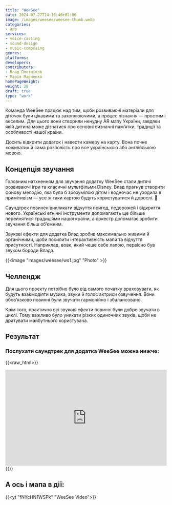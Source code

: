 ```yaml
---
title: "WeeSee"
date: 2024-07-27T14:15:46+03:00
image: /images/weesee/weesee-thumb.webp
categories:
- app
services:
- voice-casting
- sound-design
- music-composing
genres:
platforms:
developers:
contributors:
- Влад Плотніков
- Марія Марченко
homePageWeight:
weight: 28
draft: true
type: "work"
---
```


Команда WeeSee працює над тим, щоби розвиваючі матеріали для діточок були цікавими та захоплюючими, а процес пізнання — простим і веселим. Для цього вони створили ненудну AR мапу України, завдяки якій дитина може дізнатися про основні визначні пам’ятки, традиції та особливості нашої країни.

Досить відкрити додаток і навести камеру на карту. Вона почне «оживати» й сама розповість про все українською або англійською мовою.

## Концепція звучання

Головним натхненням для звучання додатку WeeSee стали дитячі розвиваючі ігри та класичні мультфільми Disney. Влад прагнув створити фонову мелодію, яка була б зрозумілою дітям і водночас не уходила в примітивізм — усе ж таки картою будуть користуватися й дорослі. 🙂

Саундтрек повинен викликати відчуття пригод, подорожей і відкриття нового. Українські етнічні інструменти допомагають ще більше перейнятися традиціями нашої країни, а оркестр допомагає зробити звучання більш об’ємним.

Звукові ефекти для додатка Влад зробив максимально живими й органічними, щоби посилити інтерактивність мапи та відчуття присутності. Наприклад, вовк, який чеше себе лапою, первісно був звуком бороди Влада.

{{<image "images/weesee/ws1.jpg" "Photo" >}}

## Челлендж

Для цього проекту потрібно було від самого початку враховувати, як будуть взаємодіяти музика, звуки й голос актриси озвучення. Вони обов’язково повинні були звучати гармонійно і збалансовано.

Крім того, практично всі звукові ефекти повинні були добре звучати в циклі. Тому важливо було уникати різких одиночних звуків, щоби не дратувати майбутнього користувача.

## Результат

### Послухати саундтрек для додатка WeeSee можна нижче:

{{<raw_html>}}
<iframe loading="lazy" width="100%" height="300" scrolling="no" frameborder="no" allow="autoplay" src="https://w.soundcloud.com/player/?url=https%3A//api.soundcloud.com/tracks/346578389&amp;color=%23ff5500&amp;auto_play=false&amp;hide_related=false&amp;show_comments=true&amp;show_user=true&amp;show_reposts=false&amp;show_teaser=true&amp;visual=true"></iframe>
{{</raw_html>}}

## А ось і мапа в дії:

{{<yt "fNYcHN1WSPk" "WeeSee Video">}}